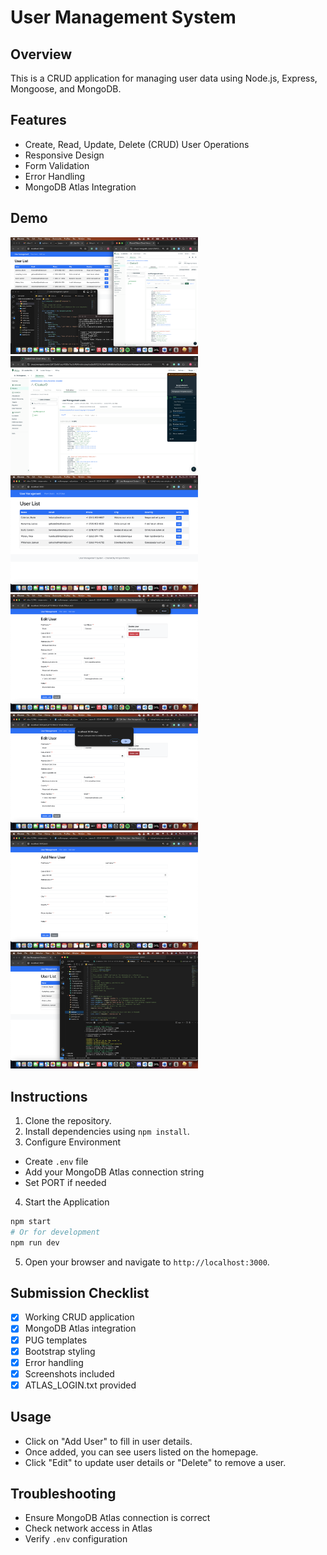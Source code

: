 # User Management System

## Overview
This is a CRUD application for managing user data using Node.js, Express, Mongoose, and MongoDB.

## Features
- Create, Read, Update, Delete (CRUD) User Operations
- Responsive Design
- Form Validation
- Error Handling
- MongoDB Atlas Integration

## Demo
<img src="screenshots/1 project setup Screenshot 2024-10-31 at 1.40.31 AM.png" width="300" />
<img src="screenshots/2 mongodb atlas Screenshot 2024-10-31 at 1.41.35 AM.png" width="300" />
<img src="screenshots/3 app dashboard Screenshot 2024-10-31 at 1.42.24 AM.png" width="300" />
<img src="screenshots/4 edit user Screenshot 2024-10-31 at 1.42.42 AM.png" width="300" />
<img src="screenshots/5 delete user Screenshot 2024-10-31 at 1.43.02 AM.png" width="300" />
<img src="screenshots/6 add new.png" width="300" />
<img src="screenshots/7 app code Screenshot 2024-10-31 at 1.51.11 AM.png" width="300" />

## Instructions
1. Clone the repository.
2. Install dependencies using `npm install`.
3. Configure Environment
- Create `.env` file 
- Add your MongoDB Atlas connection string
- Set PORT if needed
4. Start the Application
```bash
npm start
# Or for development
npm run dev
```
5. Open your browser and navigate to `http://localhost:3000`.

## Submission Checklist
- [x] Working CRUD application
- [x] MongoDB Atlas integration
- [x] PUG templates
- [x] Bootstrap styling
- [x] Error handling
- [x] Screenshots included
- [x] ATLAS_LOGIN.txt provided

## Usage
- Click on "Add User" to fill in user details.
- Once added, you can see users listed on the homepage.
- Click "Edit" to update user details or "Delete" to remove a user.

## Troubleshooting
- Ensure MongoDB Atlas connection is correct
- Check network access in Atlas
- Verify `.env` configuration
